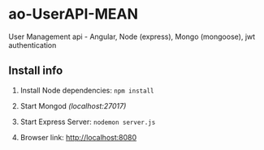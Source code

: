 # ao-UserAPI-MEAN
User Management api - Angular, Node (express), Mongo (mongoose), jwt authentication

## Install info

1. Install Node dependencies: `npm install`

2. Start Mongod *(localhost:27017)*

3. Start Express Server: `nodemon server.js`

4. Browser link: [http://localhost:8080](http://localhost:8080)
